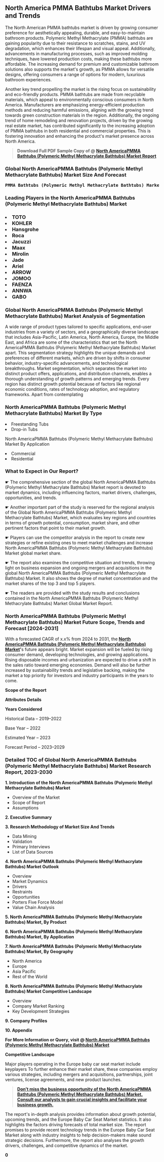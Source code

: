 <p><h2>North America PMMA Bathtubs Market Drivers and Trends</h2><p>The North American PMMA bathtubs market is driven by growing consumer preference for aesthetically appealing, durable, and easy-to-maintain bathroom products. Polymeric Methyl Methacrylate (PMMA) bathtubs are gaining popularity due to their resistance to scratches, stains, and UV degradation, which enhances their lifespan and visual appeal. Additionally, advancements in manufacturing processes, such as improved molding techniques, have lowered production costs, making these bathtubs more affordable. The increasing demand for premium and customizable bathroom solutions also supports the market's growth, as PMMA allows for versatile designs, offering consumers a range of options for modern, luxurious bathroom experiences.</p><p>Another key trend propelling the market is the rising focus on sustainability and eco-friendly products. PMMA bathtubs are made from recyclable materials, which appeal to environmentally conscious consumers in North America. Manufacturers are emphasizing energy-efficient production methods and reducing harmful emissions, aligning with the growing trend towards green construction materials in the region. Additionally, the ongoing trend of home remodeling and renovation projects, driven by the growing real estate market, has contributed significantly to the increasing adoption of PMMA bathtubs in both residential and commercial properties. This is fostering innovation and enhancing the product's market presence across North America.</p></p><blockquote id="" class=""><strong>Download Full PDF Sample Copy of @&nbsp;<a href="https://www.verifiedmarketreports.com/download-sample/?rid=359434&utm_source=GitHub-Jan&utm_medium=285" target="_blank">North AmericaPMMA Bathtubs (Polymeric Methyl Methacrylate Bathtubs) Market Report</a>&nbsp;&nbsp;</strong></blockquote><h3 id="" class=""><strong>Global&nbsp;North AmericaPMMA Bathtubs (Polymeric Methyl Methacrylate Bathtubs) Market Size And Forecast</strong></h3><pre class="reader-text-block__code-block"><strong>PMMA Bathtubs (Polymeric Methyl Methacrylate Bathtubs) Market size was valued at USD 0.67 Billion in 2022 and is projected to reach USD 1.12 Billion by 2030, growing at a CAGR of 6.3% from 2024 to 2030.</strong></pre><h3 id="" class="">Leading Players in the&nbsp;North AmericaPMMA Bathtubs (Polymeric Methyl Methacrylate Bathtubs) Market</h3><h3 class=""></Li><Li>TOTO</Li><Li> KOHLER</Li><Li> Hansgrohe</Li><Li> Roca</Li><Li> Jacuzzi</Li><Li> Maax</Li><Li> Mirolin</Li><Li> Jade</Li><Li> Ariel</Li><Li> ARROW</Li><Li> JOMOO</Li><Li> FAENZA</Li><Li> ANNWA</Li><Li> GABO</h3><h3 id="" class="">Global&nbsp;North AmericaPMMA Bathtubs (Polymeric Methyl Methacrylate Bathtubs) Market Analysis of Segmentation</h3><p id="" class="">A wide range of product types tailored to specific applications, end-user industries from a variety of sectors, and a geographically diverse landscape that includes Asia-Pacific, Latin America, North America, Europe, the Middle East, and Africa are some of the characteristics that set the North AmericaPMMA Bathtubs (Polymeric Methyl Methacrylate Bathtubs) Market apart. This segmentation strategy highlights the unique demands and preferences of different markets, which are driven by shifts in consumer behavior, industry-specific advancements, and technological breakthroughs. Market segmentation, which separates the market into distinct product offers, applications, and distribution channels, enables a thorough understanding of growth patterns and emerging trends. Every region has distinct growth potential because of factors like regional economic conditions, rates of technology adoption, and regulatory frameworks. Apart from contemplating</p><h3 id="" class="">North AmericaPMMA Bathtubs (Polymeric Methyl Methacrylate Bathtubs) Market&nbsp;By Type</h3><p></Li><Li>Freestanding Tubs</Li><Li> Drop-in Tubs</p><div class="" data-test-id=""><p>North AmericaPMMA Bathtubs (Polymeric Methyl Methacrylate Bathtubs) Market&nbsp;By Application</p></div><p class=""></Li><Li>Commercial</Li><Li> Residential</p><div class="" data-test-id=""><h3><span class="">What to Expect in Our Report?</span></h3></div><div class="" data-test-id=""><p><span class="">☛ The comprehensive section of the global North AmericaPMMA Bathtubs (Polymeric Methyl Methacrylate Bathtubs) Market report is devoted to market dynamics, including influencing factors, market drivers, challenges, opportunities, and trends.</span></p></div><div class="" data-test-id=""><p><span class="">☛ Another important part of the study is reserved for the regional analysis of the Global North AmericaPMMA Bathtubs (Polymeric Methyl Methacrylate Bathtubs) Market, which evaluates key regions and countries in terms of growth potential, consumption, market share, and other pertinent factors that point to their market growth.</span></p></div><div class="" data-test-id=""><p><span class="">☛ Players can use the competitor analysis in the report to create new strategies or refine existing ones to meet market challenges and increase North AmericaPMMA Bathtubs (Polymeric Methyl Methacrylate Bathtubs) Market global market share.</span></p></div><div class="" data-test-id=""><p><span class="">☛ The report also examines the competitive situation and trends, throwing light on business expansion and ongoing mergers and acquisitions in the global North AmericaPMMA Bathtubs (Polymeric Methyl Methacrylate Bathtubs) Market. It also shows the degree of market concentration and the market shares of the top 3 and top 5 players.</span></p></div><div class="" data-test-id=""><p><span class="">☛ The readers are provided with the study results and conclusions contained in the North AmericaPMMA Bathtubs (Polymeric Methyl Methacrylate Bathtubs) Market Global Market Report.</span></p></div><div class="" data-test-id=""><h3><span class="">North AmericaPMMA Bathtubs (Polymeric Methyl Methacrylate Bathtubs) Market Future Scope, Trends and Forecast [2024-2031]</span></h3></div><div class="" data-test-id=""><p><span class="">With a forecasted CAGR of x.x% from 2024 to 2031, the <strong><a href="https://www.verifiedmarketreports.com/download-sample/?rid=359434&utm_source=GitHub-Jan&utm_medium=285" target="_blank">North AmericaPMMA Bathtubs (Polymeric Methyl Methacrylate Bathtubs) Market</a>'</strong>s future appears bright. Market expansion will be fueled by rising consumer demand, developing technologies, and growing applications. Rising disposable incomes and urbanization are expected to drive a shift in the sales ratio toward emerging economies. Demand will also be further increased by sustainability trends and legislative backing, making the market a top priority for investors and industry participants in the years to come.</span></p><p id="ember66" class="ember-view reader-text-block__paragraph"><strong>Scope of the Report</strong></p><p id="ember67" class="ember-view reader-text-block__paragraph"><strong>Attributes Details</strong></p><p id="ember68" class="ember-view reader-text-block__paragraph"><strong>Years Considered</strong></p><p id="ember69" class="ember-view reader-text-block__paragraph">Historical Data &ndash; 2019&ndash;2022</p><p id="ember70" class="ember-view reader-text-block__paragraph">Base Year &ndash; 2022</p><p id="ember71" class="ember-view reader-text-block__paragraph">Estimated Year &ndash; 2023</p><p id="ember72" class="ember-view reader-text-block__paragraph">Forecast Period &ndash; 2023&ndash;2029</p></div><h3 id="" class="">Detailed TOC of Global North AmericaPMMA Bathtubs (Polymeric Methyl Methacrylate Bathtubs) Market Research Report, 2023-2030</h3><p id="" class=""><strong>1. Introduction of the North AmericaPMMA Bathtubs (Polymeric Methyl Methacrylate Bathtubs) Market</strong></p><ul><li>Overview of the Market</li><li>Scope of Report</li><li>Assumptions</li></ul><p id="" class=""><strong>2. Executive Summary</strong></p><p id="" class=""><strong>3. Research Methodology of Market Size And Trends</strong></p><ul><li>Data Mining</li><li>Validation</li><li>Primary Interviews</li><li>List of Data Sources</li></ul><p id="" class=""><strong>4. North AmericaPMMA Bathtubs (Polymeric Methyl Methacrylate Bathtubs) Market Outlook</strong></p><ul><li>Overview</li><li>Market Dynamics</li><li>Drivers</li><li>Restraints</li><li>Opportunities</li><li>Porters Five Force Model</li><li>Value Chain Analysis</li></ul><p id="" class=""><strong>5. North AmericaPMMA Bathtubs (Polymeric Methyl Methacrylate Bathtubs) Market, By Product</strong></p><p id="" class=""><strong>6. North AmericaPMMA Bathtubs (Polymeric Methyl Methacrylate Bathtubs) Market, By Application</strong></p><p id="" class=""><strong>7. North AmericaPMMA Bathtubs (Polymeric Methyl Methacrylate Bathtubs) Market, By Geography</strong></p><ul><li>North America</li><li>Europe</li><li>Asia Pacific</li><li>Rest of the World</li></ul><p id="" class=""><strong>8. North AmericaPMMA Bathtubs (Polymeric Methyl Methacrylate Bathtubs) Market Competitive Landscape</strong></p><ul><li>Overview</li><li>Company Market Ranking</li><li>Key Development Strategies</li></ul><p id="" class=""><strong>9. Company Profiles</strong></p><p id="" class=""><strong>10. Appendix</strong></p><p><strong>For More Information or Query, visit&nbsp;@ <a href="https://www.verifiedmarketreports.com/product/pmma-bathtubs-polymeric-methyl-methacrylate-bathtubs-market/" target="_blank">North AmericaPMMA Bathtubs (Polymeric Methyl Methacrylate Bathtubs) Market</a></strong></p><p id="ember61" class="ember-view reader-text-block__paragraph"><strong>Competitive Landscape</strong></p><p id="ember62" class="ember-view reader-text-block__paragraph">Major players operating in the Europe baby car seat market include keyplayers To further enhance their market share, these companies employ various strategies, including mergers and acquisitions, partnerships, joint ventures, license agreements, and new product launches.</p><blockquote id="ember63" class="ember-view reader-text-block__blockquote"><strong><a href="https://www.verifiedmarketreports.com/download-sample/?rid=359434&utm_source=GitHub-Jan&utm_medium=285" target="_blank">Don&rsquo;t miss the business opportunity of the North AmericaPMMA Bathtubs (Polymeric Methyl Methacrylate Bathtubs) Market. Consult our analysts to gain crucial insights and facilitate your business growth.</a></strong></blockquote><p id="ember64" class="ember-view reader-text-block__paragraph">The report's in-depth analysis provides information about growth potential, upcoming trends, and the Europe Baby Car Seat Market statistics. It also highlights the factors driving forecasts of total market size. The report promises to provide recent technology trends in the Europe Baby Car Seat Market along with industry insights to help decision-makers make sound strategic decisions. Furthermore, the report also analyses the growth drivers, challenges, and competitive dynamics of the market.</p><p class="ember-view reader-text-block__paragraph"><strong>0</strong></p>

